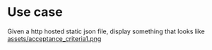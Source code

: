# Use case

Given a http hosted static json file, display something that looks like [assets/acceptance_criteria1.png](assets/acceptance_criteria1.png)